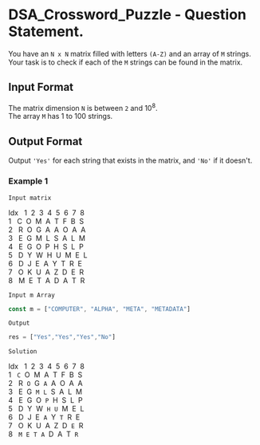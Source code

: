 # DSA_Crossword_Puzzle - Question Statement.

You have an ``` N x N ``` matrix filled with letters ```(A-Z)``` and an array of ```M``` strings. <br>
Your task is to check if each of the ```M``` strings can be found in the matrix. 


## Input Format

The matrix dimension ```N``` is between ```2``` and 10<sup>8</sup>. <br>
The array ```M``` has 1 to 100 strings. 


## Output Format

Output ```'Yes'``` for each string that exists in the matrix, and ```'No'``` if it doesn't.



### Example 1

```Input matrix```

Idx&nbsp;&nbsp; 1&nbsp;   2&nbsp;   3&nbsp;   4&nbsp;   5&nbsp;   6&nbsp;   7&nbsp;   8&nbsp;   <br>
1&nbsp;&nbsp;   C&nbsp;   O&nbsp;   M&nbsp;   A&nbsp;   T&nbsp;   F&nbsp;   B&nbsp;   S&nbsp;   <br>
2&nbsp;&nbsp;   R&nbsp;   O&nbsp;   G&nbsp;   A&nbsp;   A&nbsp;   O&nbsp;   A&nbsp;   A&nbsp;   <br>
3&nbsp;&nbsp;   E&nbsp;   G&nbsp;   M&nbsp;   L&nbsp;   S&nbsp;   A&nbsp;   L&nbsp;   M&nbsp;   <br>
4&nbsp;&nbsp;   E&nbsp;   G&nbsp;   O&nbsp;   P&nbsp;   H&nbsp;   S&nbsp;   L&nbsp;   P&nbsp;   <br>
5&nbsp;&nbsp;   D&nbsp;   Y&nbsp;   W&nbsp;   H&nbsp;   U&nbsp;   M&nbsp;   E&nbsp;   L&nbsp;   <br>
6&nbsp;&nbsp;   D&nbsp;   J&nbsp;   E&nbsp;   A&nbsp;   Y&nbsp;   T&nbsp;   R&nbsp;   E&nbsp;   <br>
7&nbsp;&nbsp;   O&nbsp;   K&nbsp;   U&nbsp;   A&nbsp;   Z&nbsp;   D&nbsp;   E&nbsp;   R&nbsp;   <br>
8&nbsp;&nbsp;   M&nbsp;   E&nbsp;   T&nbsp;   A&nbsp;   D&nbsp;   A&nbsp;   T&nbsp;   R&nbsp;   <br>

```Input m Array ```

```js
const m = ["COMPUTER", "ALPHA", "META", "METADATA"]
```

```Output```

```js
res = ["Yes","Yes","Yes","No"]
```

```Solution```

Idx&nbsp;&nbsp; 1&nbsp;   2&nbsp;   3&nbsp;   4&nbsp;   5&nbsp;   6&nbsp;   7&nbsp;   8&nbsp;   <br>
1&nbsp;&nbsp;   ```C```&nbsp;   O&nbsp;   M&nbsp;   A&nbsp;   T&nbsp;   F&nbsp;   B&nbsp;   S&nbsp;   <br>
2&nbsp;&nbsp;   R&nbsp;   ```O```&nbsp;   G&nbsp;   ```A```&nbsp;   A&nbsp;   O&nbsp;   A&nbsp;   A&nbsp;   <br>
3&nbsp;&nbsp;   E&nbsp;   G&nbsp;   ```M```&nbsp;   ```L```&nbsp;   S&nbsp;   A&nbsp;   L&nbsp;   M&nbsp;   <br>
4&nbsp;&nbsp;   E&nbsp;   G&nbsp;   O&nbsp;   ```P```&nbsp;   H&nbsp;   S&nbsp;   L&nbsp;   P&nbsp;   <br>
5&nbsp;&nbsp;   D&nbsp;   Y&nbsp;   W&nbsp;   ```H```&nbsp;   ```U```&nbsp;   M&nbsp;   E&nbsp;   L&nbsp;   <br>
6&nbsp;&nbsp;   D&nbsp;   J&nbsp;   E&nbsp;    ```A```&nbsp;   Y&nbsp;   ```T```&nbsp;   R&nbsp;   E&nbsp;   <br>
7&nbsp;&nbsp;   O&nbsp;   K&nbsp;   U&nbsp;   A&nbsp;   Z&nbsp;   D&nbsp;   ```E```&nbsp;   R&nbsp;   <br>
8&nbsp;&nbsp;   ```M```&nbsp;   ```E```&nbsp;   ```T```&nbsp;   ```A```&nbsp;   D&nbsp;   A&nbsp;   T&nbsp;   ```R```&nbsp;   <br>
